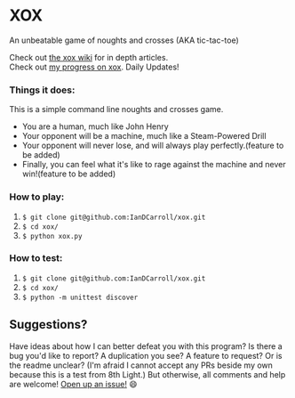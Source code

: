 # XOX
An unbeatable game of noughts and crosses (AKA tic-tac-toe)

Check out <a href="https://github.com/IanDCarroll/xox/wiki">the xox wiki</a> for in depth articles.  
Check out <a href="https://github.com/IanDCarroll/GoScrumYourself">my progress on xox</a>. Daily Updates!  

### Things it does:

This is a simple command line noughts and crosses game.

 - You are a human, much like John Henry
 - Your opponent will be a machine, much like a Steam-Powered Drill
 - Your opponent will never lose, and will always play perfectly.(feature to be added)
 - Finally, you can feel what it's like to rage against the machine and never win!(feature to be added)

### How to play:

 1. `$ git clone git@github.com:IanDCarroll/xox.git`
 2. `$ cd xox/`
 3. `$ python xox.py`

### How to test:

 1. `$ git clone git@github.com:IanDCarroll/xox.git`
 2. `$ cd xox/`
 3. `$ python -m unittest discover`

## Suggestions?

Have ideas about how I can better defeat you with this program? Is there a bug you'd like to report? A duplication you see? A feature to request? Or is the readme unclear? (I'm afraid I cannot accept any PRs beside my own because this is a test from 8th Light.) But otherwise, all comments and help are welcome! <a href="https://github.com/IanDCarroll/tik-tak-toe/issues/new">Open up an issue!</a> :smile:
